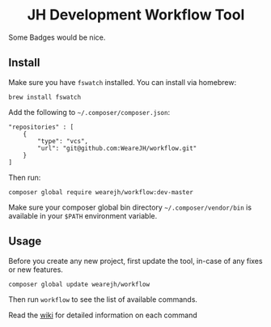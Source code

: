 <h1 align="center">JH Development Workflow Tool</h1>

<p align="center">

Some Badges would be nice. 

</p>

## Install

Make sure you have `fswatch` installed. You can install via homebrew:

```
brew install fswatch
```

Add the following to `~/.composer/composer.json`:

```
"repositories" : [
    {
        "type": "vcs",
        "url": "git@github.com:WeareJH/workflow.git"
    }
]
```

Then run:

```
composer global require wearejh/workflow:dev-master
```

Make sure your composer global bin directory `~/.composer/vendor/bin` is available in your `$PATH` environment variable.

## Usage

Before you create any new project, first update the tool, in-case of any fixes or new features.

```
composer global update wearejh/workflow
```

Then run `workflow` to see the list of available commands.

Read the [wiki](https://github.com/WeareJH/workflow/wiki) for detailed information on each command
